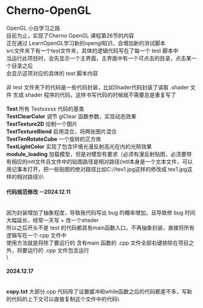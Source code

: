 # Cherno-OpenGL
OpenGL 小白学习之路\
目前为止，实现了Cherno OpenGL 课程第26节的内容\
正在通过 LearnOpenGL学习新的opengl知识，会增加新的测试脚本\
src文件夹下有一个test文件夹，具体的逻辑代码写在了每一个 test 脚本中\
当运行此项目时，会先显示一个主界面，主界面中有一个可点击的目录，点击某一个目录之后\
会显示这项对应的具体的 test 脚本内容\
\
非 test 文件夹下的代码是一些代码封装，比如Shader代码封装了读取 .shader 文件
生成 shader 程序的代码，这样书写代码的时候就不需要总是重复写了\
\
**Test** 所有 Testxxxxx 代码的基类\
**TestClearColor** 调节 glClear 函数参数，实现动态效果\
**TestTexture2D** 绘制一个图片\
**TestTextureBlend** 启用混合，将两张图片混合\
**TestTenRotateCube** 一个旋转的正方体\
**TestLightColor** 实现了包含环境光漫反射高光在内的光照效果\
**module_loading** 加载模型，但是对模型有要求（必须有漫反射贴图，必须要带有相应的mtl文件且文件中的贴图路径是相对路径(mtl本身是一个文本文件，可以用记事本打开，把一些贴图的绝对路径比如C://tex1.jpg这样的修改成 tex1.jpg这样的相对路径))\
#### 代码规范修改 --2024.12.11
\
因为封装增加了抽象程度，导致我代码写出 bug 的概率增加，且导致修 bug 时间大幅延长，经常一天写 + 改一个shader\
所以之后开头不是 test 的代码都具有main函数入口，不再抽象封装，直接将所有逻辑写在一个.cpp 文件中\
使用方法就是将除了要运行的 含有main 函数的 .cpp 文件全部右键排除在项目之外，将要运行的 .cpp 文件包含运行\
\
#### 2024.12.17
\
**copy.txt**  大部分.cpp 代码除了设置缓冲和while函数之后的代码都差不多，写新的代码的上下文可以直接复制这个文件中的代码\



